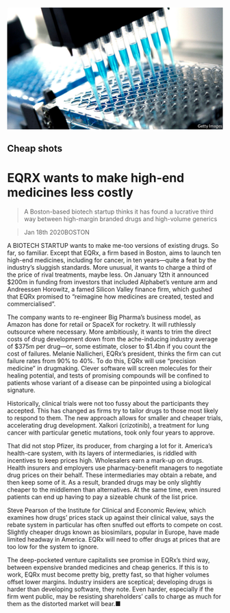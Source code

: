 ![](./images/20200118_WBP501.jpg)

## Cheap shots

# EQRX wants to make high-end medicines less costly

> A Boston-based biotech startup thinks it has found a lucrative third way between high-margin branded drugs and high-volume generics

> Jan 18th 2020BOSTON

A BIOTECH STARTUP wants to make me-too versions of existing drugs. So far, so familiar. Except that EQRx, a firm based in Boston, aims to launch ten high-end medicines, including for cancer, in ten years—quite a feat by the industry’s sluggish standards. More unusual, it wants to charge a third of the price of rival treatments, maybe less. On January 12th it announced $200m in funding from investors that included Alphabet’s venture arm and Andreessen Horowitz, a famed Silicon Valley finance firm, which gushed that EQRx promised to “reimagine how medicines are created, tested and commercialised”.

The company wants to re-engineer Big Pharma’s business model, as Amazon has done for retail or SpaceX for rocketry. It will ruthlessly outsource where necessary. More ambitiously, it wants to trim the direct costs of drug development down from the ache-inducing industry average of $375m per drug—or, some estimate, closer to $1.4bn if you count the cost of failures. Melanie Nallicheri, EQRx’s president, thinks the firm can cut failure rates from 90% to 40%. To do this, EQRx will use “precision medicine” in drugmaking. Clever software will screen molecules for their healing potential, and tests of promising compounds will be confined to patients whose variant of a disease can be pinpointed using a biological signature.

Historically, clinical trials were not too fussy about the participants they accepted. This has changed as firms try to tailor drugs to those most likely to respond to them. The new approach allows for smaller and cheaper trials, accelerating drug development. Xalkori (crizotinib), a treatment for lung cancer with particular genetic mutations, took only four years to approve.

That did not stop Pfizer, its producer, from charging a lot for it. America’s health-care system, with its layers of intermediaries, is riddled with incentives to keep prices high. Wholesalers earn a mark-up on drugs. Health insurers and employers use pharmacy-benefit managers to negotiate drug prices on their behalf. These intermediaries may obtain a rebate, and then keep some of it. As a result, branded drugs may be only slightly cheaper to the middlemen than alternatives. At the same time, even insured patients can end up having to pay a sizeable chunk of the list price.

Steve Pearson of the Institute for Clinical and Economic Review, which examines how drugs’ prices stack up against their clinical value, says the rebate system in particular has often snuffed out efforts to compete on cost. Slightly cheaper drugs known as biosimilars, popular in Europe, have made limited headway in America. EQRx will need to offer drugs at prices that are too low for the system to ignore.

The deep-pocketed venture capitalists see promise in EQRx’s third way, between expensive branded medicines and cheap generics. If this is to work, EQRx must become pretty big, pretty fast, so that higher volumes offset lower margins. Industry insiders are sceptical; developing drugs is harder than developing software, they note. Even harder, especially if the firm went public, may be resisting shareholders’ calls to charge as much for them as the distorted market will bear.■